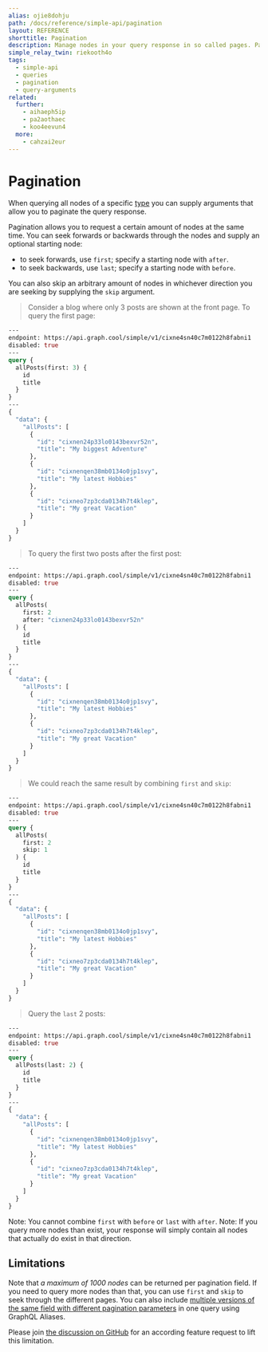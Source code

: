 ```yaml
---
alias: ojie8dohju
path: /docs/reference/simple-api/pagination
layout: REFERENCE
shorttitle: Pagination
description: Manage nodes in your query response in so called pages. Pagination is expressed with GraphQL query arguments.
simple_relay_twin: riekooth4o
tags:
  - simple-api
  - queries
  - pagination
  - query-arguments
related:
  further:
    - aihaeph5ip
    - pa2aothaec
    - koo4eevun4
  more:
    - cahzai2eur
---
```


# Pagination

When querying all nodes of a specific [type](!alias-ij2choozae) you can supply arguments that allow you to paginate the query response.

Pagination allows you to request a certain amount of nodes at the same time. You can seek forwards or backwards through the nodes and supply an optional starting node:
* to seek forwards, use `first`; specify a starting node with `after`.
* to seek backwards, use `last`; specify a starting node with `before`.

You can also skip an arbitrary amount of nodes in whichever direction you are seeking by supplying the `skip` argument.

> Consider a blog where only 3 posts are shown at the front page. To query the first page:

```graphql
---
endpoint: https://api.graph.cool/simple/v1/cixne4sn40c7m0122h8fabni1
disabled: true
---
query {
  allPosts(first: 3) {
    id
    title
  }
}
---
{
  "data": {
    "allPosts": [
      {
        "id": "cixnen24p33lo0143bexvr52n",
        "title": "My biggest Adventure"
      },
      {
        "id": "cixnenqen38mb0134o0jp1svy",
        "title": "My latest Hobbies"
      },
      {
        "id": "cixneo7zp3cda0134h7t4klep",
        "title": "My great Vacation"
      }
    ]
  }
}
```

> To query the first two posts after the first post:

```graphql
---
endpoint: https://api.graph.cool/simple/v1/cixne4sn40c7m0122h8fabni1
disabled: true
---
query {
  allPosts(
    first: 2
    after: "cixnen24p33lo0143bexvr52n"
  ) {
    id
    title
  }
}
---
{
  "data": {
    "allPosts": [
      {
        "id": "cixnenqen38mb0134o0jp1svy",
        "title": "My latest Hobbies"
      },
      {
        "id": "cixneo7zp3cda0134h7t4klep",
        "title": "My great Vacation"
      }
    ]
  }
}
```

> We could reach the same result by combining `first` and `skip`:

```graphql
---
endpoint: https://api.graph.cool/simple/v1/cixne4sn40c7m0122h8fabni1
disabled: true
---
query {
  allPosts(
    first: 2
    skip: 1
  ) {
    id
    title
  }
}
---
{
  "data": {
    "allPosts": [
      {
        "id": "cixnenqen38mb0134o0jp1svy",
        "title": "My latest Hobbies"
      },
      {
        "id": "cixneo7zp3cda0134h7t4klep",
        "title": "My great Vacation"
      }
    ]
  }
}
```

> Query the `last` 2 posts:

```graphql
---
endpoint: https://api.graph.cool/simple/v1/cixne4sn40c7m0122h8fabni1
disabled: true
---
query {
  allPosts(last: 2) {
    id
    title
  }
}
---
{
  "data": {
    "allPosts": [
      {
        "id": "cixnenqen38mb0134o0jp1svy",
        "title": "My latest Hobbies"
      },
      {
        "id": "cixneo7zp3cda0134h7t4klep",
        "title": "My great Vacation"
      }
    ]
  }
}
```

Note: You cannot combine `first` with `before` or `last` with `after`.
Note: If you query more nodes than exist, your response will simply contain all nodes that actually do exist in that direction.

## Limitations

Note that *a maximum of 1000 nodes* can be returned per pagination field. If you need to query more nodes than that, you can use `first` and `skip` to seek through the different pages. You can also include [multiple versions of the same field with different pagination parameters](!alias-cahzai2eur) in one query using GraphQL Aliases.

Please join [the discussion on GitHub](https://github.com/graphcool/feature-requests/issues/259) for an according feature request to lift this limitation.
